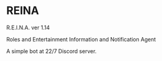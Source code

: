 # REINA

R.E.I.N.A. ver 1.14

Roles and Entertainment Information and Notification Agent

A simple bot at 22/7 Discord server. 